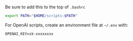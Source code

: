 Be sure to add this to the top of `.bashrc`

```sh
export PATH="$HOME/scripts:$PATH"
```

For OpenAI scripts, create an environment file at `~/.env` with:

```
OPENAI_KEY=sk-xxxxxxxx
```
